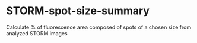 # STORM-spot-size-summary
Calculate % of fluorescence area composed of spots of a chosen size from analyzed STORM images
